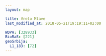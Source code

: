 ```yaml
---
layout: map

title: Vrelo Mlave
last_modified_at: 2018-05-21T19:19:11+02:00

WDPA: [328933]
BioRaS: [221]
geoSrbija:
  L1_183: [72]
---
```

